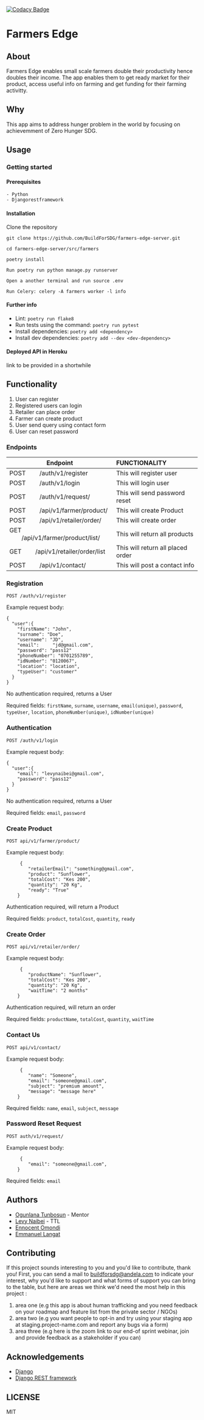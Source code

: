 
[![Codacy Badge](https://api.codacy.com/project/badge/Grade/e139805eb7724e5c8fb6a54f774803d0)](https://app.codacy.com/gh/BuildForSDG/farmers-edge-server?utm_source=github.com&utm_medium=referral&utm_content=BuildForSDG/farmers-edge-server&utm_campaign=Badge_Grade_Settings)

# Farmers Edge

## About

Farmers Edge enables small scale farmers double their productivity hence doubles their income.
The app enables them to get ready market for their product, access useful info on farming and get funding for their farming activitty.

## Why

This app aims to address hunger problem in the world by focusing on achievemment of Zero Hunger SDG.

## Usage

### Getting started

#### Prerequisites

```
- Python
- Djangorestframework
```

#### Installation

Clone the repository

```
git clone https://github.com/BuildForSDG/farmers-edge-server.git
```

```
cd farmers-edge-server/src/farmers
```

```
poetry install
```

```
Run poetry run python manage.py runserver
```

```
Open a another terminal and run source .env
```

```
Run Celery: celery -A farmers worker -l info
```

#### Further info

- Lint: `poetry run flake8`
- Run tests using the command: `poetry run pytest`
- Install dependencies: `poetry add <dependency>`
- Install dev dependencies: `poetry add --dev <dev-dependency>`

#### Deployed API in Heroku

link to be provided in a shortwhile

## Functionality

1. User can register
2. Registered users can login
3. Retailer can place order
4. Farmer can create product
5. User send query using contact form
6. User can reset password

### Endpoints

|       Endpoint                                        |               FUNCTIONALITY                             |
| ------------------------------------------------------|:-------------------------------------------------------
| POST &emsp;&emsp;/auth/v1/register                    | This will register user                                 |
| POST &emsp;&emsp;/auth/v1/login                       | This will login user                                    |
| POST &emsp;&emsp;/auth/v1/request/                    | This will send password reset                           |
| POST &emsp;&emsp;/api/v1/farmer/product/              | This will create Product                                |
| POST &emsp;&emsp;/api/v1/retailer/order/              | This will create order                                  |
| GET  &emsp;&emsp;/api/v1/farmer/product/list/         | This will return all products                           |
| GET  &emsp;&emsp;/api/v1/retailer/order/list          | This will return all placed order                       |
| POST &emsp;&emsp;/api/v1/contact/                     | This will post a contact info                           |

### Registration

`POST /auth/v1/register`

Example request body:

```source-multipart/form-data
{
  "user":{
    "firstName": "John",
    "surname": "Doe",
    "username": "JD",
    "email":     "jd@gmail.com",
    "password": "pass12"
    "phoneNumber": "0701255789",
    "idNumber": "0120067",
    "location": "location",
    "typeUser": "customer"
  }
}
```

No authentication required, returns a User

Required fields: `firstName`, `surname`, `username`, `email(unique)`, `password`,
`typeUser`, `location`, `phoneNumber(unique)`, `idNumber(unique)`


### Authentication

`POST /auth/v1/login`

Example request body:

```source-json
{
  "user":{
    "email": "levynaibei@gmail.com",
    "password": "pass12"
  }
}
```

No authentication required, returns a User

Required fields: `email`, `password`

### Create Product

`POST api/v1/farmer/product/`

Example request body:

```source-json
     {
        "retailerEmail": "something@gmail.com",
        "product": "Sunflower",
        "totalCost": "Kes 200",
        "quantity": "20 Kg",
        "ready": "True"
    }
```

Authentication required, will return a Product

Required fields: `product`, `totalCost`, `quantity`, `ready`

### Create Order

`POST api/v1/retailer/order/`

Example request body:

```source-json
     {
        "productName": "Sunflower",
        "totalCost": "Kes 200",
        "quantity": "20 Kg",
        "waitTime": "2 months"
    }
```

Authentication required, will return an order

Required fields: `productName`, `totalCost`, `quantity`, `waitTime`

### Contact Us

`POST api/v1/contact/`

Example request body:

```source-json
     {
        "name": "Someone",
        "email": "someone@gmail.com",
        "subject": "premium amount",
        "message": "message here"
    }
```

Required fields: `name`, `email`, `subject`, `message`

### Password Reset Request

`POST auth/v1/request/`

Example request body:

```source-json
     {
        "email": "someone@gmail.com",
    }
```

Required fields: `email`

## Authors

- [Ogunlana Tunbosun](https://github.com/bosunogunlana) - Mentor
- [Levy Naibei](https://github.com/Levy-Naibei) - TTL
- [Ennocent Omondi](https://github.com/innovistar)
- [Emmanuel Langat](https://github.com/manulangat1)

## Contributing

If this project sounds interesting to you and you'd like to contribute, thank you!
First, you can send a mail to buildforsdg@andela.com to indicate your interest, why you'd like to support and what forms of support you can bring to the table, but here are areas we think we'd need the most help in this project :

1. area one (e.g this app is about human trafficking and you need feedback on your roadmap and feature list from the private sector / NGOs)
2. area two (e.g you want people to opt-in and try using your staging app at staging.project-name.com and report any bugs via a form)
3. area three (e.g here is the zoom link to our end-of sprint webinar, join and provide feedback as a stakeholder if you can)

## Acknowledgements

- [Django](https://docs.djangoproject.com/en/3.0/)
- [Django REST framework](https://www.django-rest-framework.org/)

## LICENSE

MIT
